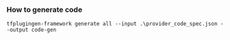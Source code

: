 ### How to generate code
```shell
tfplugingen-framework generate all --input .\provider_code_spec.json --output code-gen
```